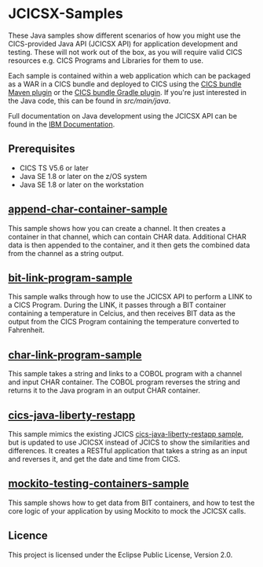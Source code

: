 # JCICSX-Samples

These Java samples show different scenarios of how you might use the CICS-provided Java API (JCICSX API) for application development and testing. 
These will not work out of the box, as you will require valid CICS resources e.g. CICS Programs and Libraries for them to use. 

Each sample is contained within a web application which can be packaged as a WAR in a CICS bundle and deployed to CICS using the [CICS bundle Maven plugin](https://github.com/IBM/cics-bundle-maven) or the [CICS bundle Gradle plugin](https://github.com/IBM/cics-bundle-gradle). If you're just interested in the Java code, this can be found in *src/main/java*.

Full documentation on Java development using the JCICSX API can be found in the [IBM Documentation](https://www.ibm.com/support/knowledgecenter/SSGMCP_5.6.0/applications/developing/java/jcicsx-api.html).


## Prerequisites

* CICS TS V5.6 or later
* Java SE 1.8 or later on the z/OS system
* Java SE 1.8 or later on the workstation



## [append-char-container-sample](append-char-container-sample)

This sample shows how you can create a channel. It then creates a container in that channel, which can contain CHAR data. Additional CHAR data is then appended to the container, and it then gets the combined data from the channel as a string output. 
  
## [bit-link-program-sample](bit-link-program-sample)

This sample walks through how to use the JCICSX API to perform a LINK to a CICS Program. During the LINK, it passes through a BIT container containing a temperature in Celcius, and then receives BIT data as the output from the CICS Program containing the temperature converted to Fahrenheit. 
  
## [char-link-program-sample](char-link-program-sample)

This sample takes a string and links to a COBOL program with a channel and input CHAR container. The COBOL program reverses the string and returns it to the Java program in an output CHAR container. 

## [cics-java-liberty-restapp](cics-java-liberty-restapp)

This sample mimics the existing JCICS [cics-java-liberty-restapp sample](https://github.com/cicsdev/cics-java-liberty-restapp/blob/main/src/Java/com/ibm/cicsdev/restapp/InfoResource.java), but is updated to use JCICSX instead of JCICS to show the similarities and differences. It creates a RESTful application that takes a string as an input and reverses it, and get the date and time from CICS. 

## [mockito-testing-containers-sample](mockito-testing-containers-sample)

This sample shows how to get data from BIT containers, and how to test the core logic of your application by using Mockito to mock the JCICSX calls. 


## Licence

This project is licensed under the Eclipse Public License, Version 2.0.
